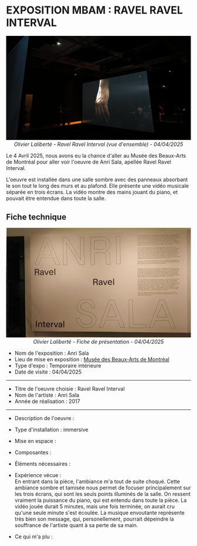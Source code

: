 # EXPOSITION MBAM : RAVEL RAVEL INTERVAL

<p align="center">
  <img src="./images/installation_vue_ensemble_suite.jpg" width="800px"><br>
  <i>Olivier Laliberté - Ravel Ravel Interval (vue d'ensemble) - 04/04/2025</i>
</p>

Le 4 Avril 2025, nous avons eu la chance d'aller au Musée des Beaux-Arts de Montréal pour aller voir l'oeuvre de Anri Sala, apellée Ravel Ravel Interval. <br> 

L'oeuvre est installée dans une salle sombre avec des panneaux absorbant le son tout le long des murs et au plafond. Elle présente une vidéo musicale séparée en trois écrans. La vidéo montre des mains jouant du piano, et pouvait être entendue dans toute la salle. 

## Fiche technique

<p align="center">
  <img src="./images/affiche_presentation.jpg" width="800px"><br>
  <i>Olivier Laliberté - Fiche de présentation - 04/04/2025</i>
</p>

- Nom de l'exposition : Anri Sala
- Lieu de mise en exposition : [Musée des Beaux-Arts de Montréal](https://www.mbam.qc.ca/en/)
- Type d'expo : Temporaire intérieure
- Date de visite : 04/04/2025
<hr>

- Titre de l'oeuvre choisie : Ravel Ravel Interval
- Nom de l'artiste : Anri Sala
- Année de réalisation : 2017
<hr>

- Description de l'oeuvre :
- Type d'installation : immersive
- Mise en espace :
- Composantes :
- Éléments nécessaires :

- Expérience vécue : <br>
En entrant dans la pièce, l'ambiance m'a tout de suite choqué. Cette ambiance sombre et tamisée nous permet de focuser principalement sur les trois écrans, qui sont les seuls points illuminés de la salle. On ressent vraiment la puissance du piano, qui est entendu dans toute la pièce. La vidéo jouée durait 5 minutes, mais une fois terminée, on aurait cru qu'une seule minute s'est écoulée. La musique envoutante représente très bien son message, qui, personellement, pourrait dépeindre la souffrance de l'artiste quant à sa perte de sa main. 

- Ce qui m'a plu :
